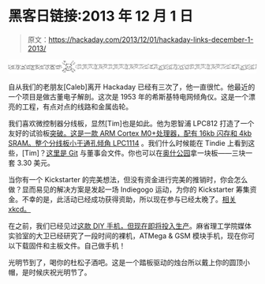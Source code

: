 # 黑客日链接:2013 年 12 月 1 日

> 原文：<https://hackaday.com/2013/12/01/hackaday-links-december-1-2013/>

![hackaday-links-chain](img/da184e9bde007f88b719f5aafc440574.png)

自从我们的老朋友[Caleb]离开 Hackaday 已经有三次了，他一直很忙。他最近的一个项目是做古董电子解剖。这次是 1953 年的希斯基特电网倾角仪。这是一个漂亮的工程，有点对点的线路和金属齿轮。

我们喜欢微控制器分线板，显然[Tim]也是如此。他为恩智浦 LPC812 打造了一个友好的试验板[突破。这是一款 ARM Cortex M0+处理器，配有 16kb 闪存和 4kb SRAM。整个分线板小于](http://cpldcpu.wordpress.com/2013/11/23/breadboardable-break-out-board-for-the-nxp-lpc812/)[通孔倾角 LPC1114](http://hackaday.com/2013/10/15/breadboarding-with-a-arm-microcontroller/) 。我们什么时候能在 Tindie 上看到这些，[Tim]？[这里是 Git](https://github.com/cpldcpu/LPC812breakout) 与董事会文件。你也可以在[奥什公园](http://oshpark.com/shared_projects/rQra0bCX)拿一块板——三块一套 3.30 美元。

当你有一个 Kickstarter 的完美想法，但没有资金进行完美的推销时，你会怎么做？显而易见的解决方案是发起一场 Indiegogo 运动，为你的 Kickstarter 筹集资金。不幸的是，此活动已经成功获得资助，所以现在参与已经太晚了。[相关 xkcd。](http://xkcd.com/1055/)

在之前，我们已经见过[这款 DIY 手机，但现在](http://hackaday.com/2012/04/25/diy-cellphone/)[即将投入生产](http://web.media.mit.edu/~mellis/cellphone/index.html)。麻省理工学院媒体实验室的大卫已经研究了一段时间的裸机，ATMega & GSM 模块手机，现在你可以下载固件和主板文件。自己做手机！

光明节到了，喝你的杜松子酒吧。这是一个踏板驱动的烛台所以戴上你的圆顶小帽，是时候庆祝光明节了。
